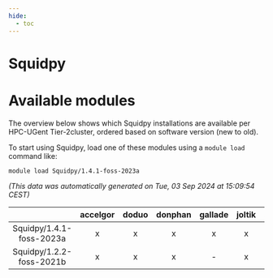```yaml
---
hide:
  - toc
---
```


Squidpy
=======

# Available modules


The overview below shows which Squidpy installations are available per HPC-UGent Tier-2cluster, ordered based on software version (new to old).

To start using Squidpy, load one of these modules using a `module load` command like:

```shell
module load Squidpy/1.4.1-foss-2023a
```

*(This data was automatically generated on Tue, 03 Sep 2024 at 15:09:54 CEST)*  

| |accelgor|doduo|donphan|gallade|joltik|shinx|skitty|
| :---: | :---: | :---: | :---: | :---: | :---: | :---: | :---: |
|Squidpy/1.4.1-foss-2023a|x|x|x|x|x|x|x|
|Squidpy/1.2.2-foss-2021b|x|x|x|-|x|-|x|
